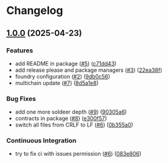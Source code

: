 # Changelog

## [1.0.0](https://github.com/SmarDex-Ecosystem/dex-smart-contracts/compare/v0.0.1...v1.0.0) (2025-04-23)


### Features

* add README in package ([#5](https://github.com/SmarDex-Ecosystem/dex-smart-contracts/issues/5)) ([c71dd43](https://github.com/SmarDex-Ecosystem/dex-smart-contracts/commit/c71dd43bbef837f2b464ed53a5103260e71455dd))
* add release please and package managers ([#3](https://github.com/SmarDex-Ecosystem/dex-smart-contracts/issues/3)) ([22ea38f](https://github.com/SmarDex-Ecosystem/dex-smart-contracts/commit/22ea38fedee9a060b6853a782c65841e6effc874))
* foundry configuration ([#2](https://github.com/SmarDex-Ecosystem/dex-smart-contracts/issues/2)) ([9db0c56](https://github.com/SmarDex-Ecosystem/dex-smart-contracts/commit/9db0c56590b2911d6b3cc58ddd8b2511b096d315))
* multichain update ([#7](https://github.com/SmarDex-Ecosystem/dex-smart-contracts/issues/7)) ([8d5a1e8](https://github.com/SmarDex-Ecosystem/dex-smart-contracts/commit/8d5a1e84123e07459b5dd6afbed615eacd633cc0))


### Bug Fixes

* add one more soldeer depth ([#9](https://github.com/SmarDex-Ecosystem/dex-smart-contracts/issues/9)) ([90305a6](https://github.com/SmarDex-Ecosystem/dex-smart-contracts/commit/90305a63b101933894fe06ec418060e6b95a14d6))
* contracts in package ([#8](https://github.com/SmarDex-Ecosystem/dex-smart-contracts/issues/8)) ([e300f57](https://github.com/SmarDex-Ecosystem/dex-smart-contracts/commit/e300f57338c94cf200a6d3b0115839f611a2053a))
* switch all files from CRLF to LF ([#6](https://github.com/SmarDex-Ecosystem/dex-smart-contracts/issues/6)) ([0b355a0](https://github.com/SmarDex-Ecosystem/dex-smart-contracts/commit/0b355a08c7e29b06d5a1ed95ac7561d3fe515517))


### Continuous Integration

* try to fix ci with issues permission ([#6](https://github.com/SmarDex-Ecosystem/dex-smart-contracts/issues/6)) ([083e806](https://github.com/SmarDex-Ecosystem/dex-smart-contracts/commit/083e80613489c4c600ff3f8d91f74b25d82e859f))
